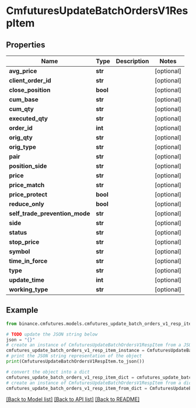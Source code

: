 # CmfuturesUpdateBatchOrdersV1RespItem


## Properties

Name | Type | Description | Notes
------------ | ------------- | ------------- | -------------
**avg_price** | **str** |  | [optional] 
**client_order_id** | **str** |  | [optional] 
**close_position** | **bool** |  | [optional] 
**cum_base** | **str** |  | [optional] 
**cum_qty** | **str** |  | [optional] 
**executed_qty** | **str** |  | [optional] 
**order_id** | **int** |  | [optional] 
**orig_qty** | **str** |  | [optional] 
**orig_type** | **str** |  | [optional] 
**pair** | **str** |  | [optional] 
**position_side** | **str** |  | [optional] 
**price** | **str** |  | [optional] 
**price_match** | **str** |  | [optional] 
**price_protect** | **bool** |  | [optional] 
**reduce_only** | **bool** |  | [optional] 
**self_trade_prevention_mode** | **str** |  | [optional] 
**side** | **str** |  | [optional] 
**status** | **str** |  | [optional] 
**stop_price** | **str** |  | [optional] 
**symbol** | **str** |  | [optional] 
**time_in_force** | **str** |  | [optional] 
**type** | **str** |  | [optional] 
**update_time** | **int** |  | [optional] 
**working_type** | **str** |  | [optional] 

## Example

```python
from binance.cmfutures.models.cmfutures_update_batch_orders_v1_resp_item import CmfuturesUpdateBatchOrdersV1RespItem

# TODO update the JSON string below
json = "{}"
# create an instance of CmfuturesUpdateBatchOrdersV1RespItem from a JSON string
cmfutures_update_batch_orders_v1_resp_item_instance = CmfuturesUpdateBatchOrdersV1RespItem.from_json(json)
# print the JSON string representation of the object
print(CmfuturesUpdateBatchOrdersV1RespItem.to_json())

# convert the object into a dict
cmfutures_update_batch_orders_v1_resp_item_dict = cmfutures_update_batch_orders_v1_resp_item_instance.to_dict()
# create an instance of CmfuturesUpdateBatchOrdersV1RespItem from a dict
cmfutures_update_batch_orders_v1_resp_item_from_dict = CmfuturesUpdateBatchOrdersV1RespItem.from_dict(cmfutures_update_batch_orders_v1_resp_item_dict)
```
[[Back to Model list]](../README.md#documentation-for-models) [[Back to API list]](../README.md#documentation-for-api-endpoints) [[Back to README]](../README.md)


